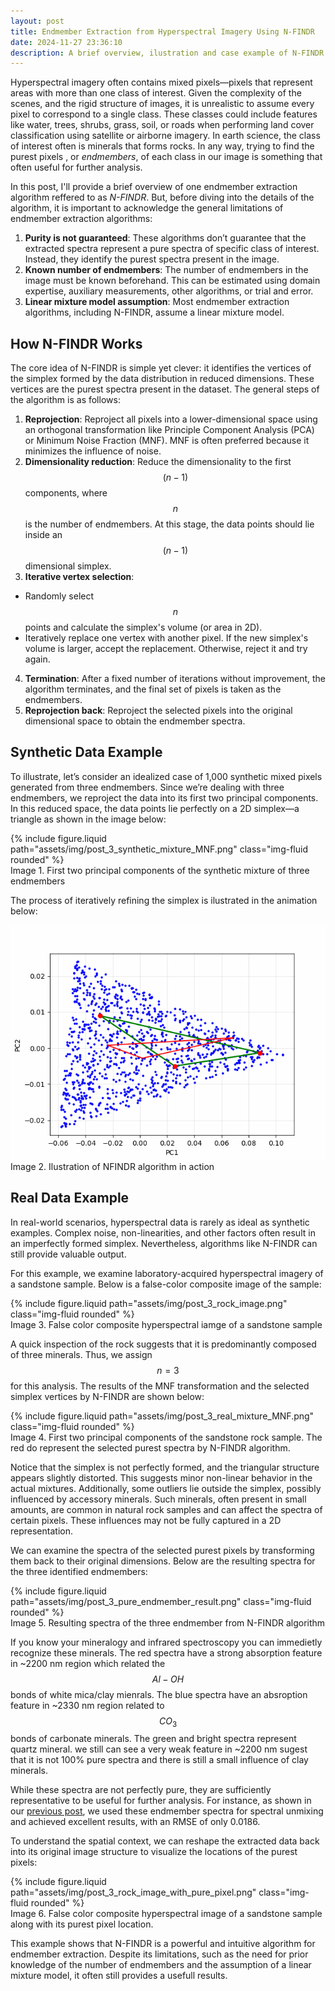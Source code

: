 ```yaml
---
layout: post
title: Endmember Extraction from Hyperspectral Imagery Using N-FINDR
date: 2024-11-27 23:36:10
description: A brief overview, ilustration and case example of N-FINDR algorithm to extract mineral endmembers in hyperspectral imagery.
---
```


Hyperspectral imagery often contains mixed pixels—pixels that represent areas with more than one class of interest. Given the complexity of the scenes, and the rigid structure of images, it is unrealistic to assume every pixel to correspond to a single class. These classes could include features like water, trees, shrubs, grass, soil, or roads when performing land cover classification using satellite or airborne imagery. In earth science, the class of interest often is minerals that forms rocks. In any way, trying to find the purest pixels , or *endmembers*, of each class in our image is something that often useful for further analysis.

In this post, I'll provide a brief overview of one endmember extraction algorithm reffered to as *N-FINDR*. But, before diving into the details of the algorithm, it is important to acknowledge the general limitations of endmember extraction algorithms:

1. **Purity is not guaranteed**: These algorithms don’t guarantee that the extracted spectra represent a pure spectra of specific class of interest. Instead, they identify the purest spectra present in the image.
2. **Known number of endmembers**: The number of endmembers in the image must be known beforehand. This can be estimated using domain expertise, auxiliary measurements, other algorithms, or trial and error.
3. **Linear mixture model assumption**: Most endmember extraction algorithms, including N-FINDR, assume a linear mixture model.


## How N-FINDR Works

The core idea of N-FINDR is simple yet clever: it identifies the vertices of the simplex formed by the data distribution in reduced dimensions. These vertices are the purest spectra present in the dataset. The general steps of the algorithm is as follows:

1. **Reprojection**: Reproject all pixels into a lower-dimensional space using an orthogonal transformation like Principle Component Analysis (PCA) or Minimum Noise Fraction (MNF). MNF is often preferred because it minimizes the influence of noise.
2. **Dimensionality reduction**: Reduce the dimensionality to the first $$ (n−1) $$ components, where $$ n $$ is the number of endmembers. At this stage, the data points should lie inside an $$ (n-1) $$ dimensional simplex.
3. **Iterative vertex selection**:
- Randomly select $$ n $$ points and calculate the simplex's volume (or area in 2D).
- Iteratively replace one vertex with another pixel. If the new simplex's volume is larger, accept the replacement. Otherwise, reject it and try again.
4. **Termination**: After a fixed number of iterations without improvement, the algorithm terminates, and the final set of pixels is taken as the endmembers.
5. **Reprojection back**: Reproject the selected pixels into the original dimensional space to obtain the endmember spectra.


## Synthetic Data Example

To illustrate, let’s consider an idealized case of 1,000 synthetic mixed pixels generated from three endmembers. Since we’re dealing with three endmembers, we reproject the data into its first two principal components. In this reduced space, the data points lie perfectly on a 2D simplex—a triangle as shown in the image below:

<div class="row mt-3">
    <div class="col-sm mt-3 mt-md-0">
        {% include figure.liquid path="assets/img/post_3_synthetic_mixture_MNF.png" class="img-fluid rounded" %}
    </div>
</div>
<div class="caption">
    Image 1. First two principal components of the synthetic mixture of three endmembers
</div>

The process of iteratively refining the simplex is ilustrated in the animation below:

<div style="display: flex; justify-content: center;">
  <img src="/assets/img/post_3_nfindr_iterative.gif" alt="NFINDR">
</div>
<div class="caption">
    Image 2. Ilustration of NFINDR algorithm in action
</div>

## Real Data Example

In real-world scenarios, hyperspectral data is rarely as ideal as synthetic examples. Complex noise, non-linearities, and other factors often result in an imperfectly formed simplex. Nevertheless, algorithms like N-FINDR can still provide valuable output.

For this example, we examine laboratory-acquired hyperspectral imagery of a sandstone sample. Below is a false-color composite image of the sample:

<div class="row mt-3">
    <div class="col-sm mt-3 mt-md-0">
        {% include figure.liquid path="assets/img/post_3_rock_image.png" class="img-fluid rounded" %}
    </div>
</div>
<div class="caption">
    Image 3. False color composite hyperspectral iamge of a sandstone sample
</div>

A quick inspection of the rock suggests that it is predominantly composed of three minerals. Thus, we assign $$ n=3 $$ for this analysis. The results of the MNF transformation and the selected simplex vertices by N-FINDR are shown below:

<div class="row mt-3">
    <div class="col-sm mt-3 mt-md-0">
        {% include figure.liquid path="assets/img/post_3_real_mixture_MNF.png" class="img-fluid rounded" %}
    </div>
</div>
<div class="caption">
    Image 4. First two principal components of the sandstone rock sample. The red do represent the selected purest spectra by N-FINDR algorithm.
</div>

Notice that the simplex is not perfectly formed, and the triangular structure appears slightly distorted. This suggests minor non-linear behavior in the actual mixtures. Additionally, some outliers lie outside the simplex, possibly influenced by accessory minerals. Such minerals, often present in small amounts, are common in natural rock samples and can affect the spectra of certain pixels. These influences may not be fully captured in a 2D representation.

We can examine the spectra of the selected purest pixels by transforming them back to their original dimensions. Below are the resulting spectra for the three identified endmembers:

<div class="row mt-3">
    <div class="col-sm mt-3 mt-md-0">
        {% include figure.liquid path="assets/img/post_3_pure_endmember_result.png" class="img-fluid rounded" %}
    </div>
</div>
<div class="caption">
    Image 5. Resulting spectra of the three endmember from N-FINDR algorithm
</div>

If you know your mineralogy and infrared spectroscopy you can immedietly recognize these minerals. The red spectra have a strong absorption feature in ~2200 nm region which related the $$ Al-OH $$ bonds of white mica/clay mienrals. The blue spectra have an absroption feature in ~2330 nm region related to $$ CO_3 $$ bonds of carbonate minerals. The green and bright spectra represent quartz mineral. we still can see a very weak feature in ~2200 nm sugest that it is not 100% pure spectra and there is still a small influence of clay minerals. 

While these spectra are not perfectly pure, they are sufficiently representative to be useful for further analysis. For instance, as shown in our [previous post](https://nasirlukman.github.io/blog/2024/bayes-unmixing/), we used these endmember spectra for spectral unmixing and achieved excellent results, with an RMSE of only 0.0186.

To understand the spatial context, we can reshape the extracted data back into its original image structure to visualize the locations of the purest pixels:

<div class="row mt-3">
    <div class="col-sm mt-3 mt-md-0">
        {% include figure.liquid path="assets/img/post_3_rock_image_with_pure_pixel.png" class="img-fluid rounded" %}
    </div>
</div>
<div class="caption">
    Image 6. False color composite hyperspectral image of a sandstone sample along with its purest pixel location.
</div>


This example shows that N-FINDR is a powerful and intuitive algorithm for endmember extraction. Despite its limitations, such as the need for prior knowledge of the number of endmembers and the assumption of a linear mixture model, it often still provides a usefull results.